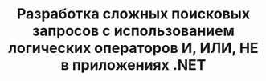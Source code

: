 ---
############################# Static ############################
layout: "auto-gen-gist"
draft: false
path: "ru/search/net/boolean/odp/"
otherformats: PDF DOC DOT DOCX DOCM DOTX DOTM TXT ODT OTT RTF XLS XLT XLSX XLSM XLSB XLTX XLTM XLA XLAM ODS OTS CSV TSV XML PPT PPS POT PPTX PPTM POTX POTM PPSX PPSM PST OST EML EMLX MSG ONE ZIP XHTML MHTML MD CHM EPUB  FB2 

############################# Head ############################
head_title: "Добавление логических операторов поиска (И, ИЛИ, НЕ) в поисковые запросы через .NET"
head_description: "GroupDocs.Search .NET API позволяет разработчикам программного обеспечения добавлять логический поиск или разрабатывать новые запросы с использованием логических операторов И, ИЛИ, НЕ внутри своих приложений .NET."

############################# Header ############################
title: "Разработка сложных поисковых запросов с использованием логических операторов И, ИЛИ, НЕ в приложениях .NET"
description: "GroupDocs.Search .NET API позволяет программистам разрабатывать сложные поисковые запросы с использованием логических операторов (И, ИЛИ, НЕ) внутри своих .NET-приложений. "

######################### Download Button #######################
button:
    enable: true

############################# About ############################
about:
    enable: true
    title: "Что такое логический поиск и как использовать логические операторы?"
    content: |
       Логический поиск — очень полезная процедура поиска, которая позволяет пользователям комбинировать различные ключевые слова с оператором для связывания, расширения и определения результатов поиска. Логические операторы, такие как И, ИЛИ, НЕ, РЯДОМ и т. д., помогают пользователям получить более широкий диапазон результатов или уменьшить количество несвязанных результатов поиска, определив ограничения. GroupDocs.Search для .NET — это мощный высокопроизводительный API для поиска документов, который позволяет разработчику программного обеспечения разрабатывать приложения, которые могут выполнять текстовый поиск и индексацию в некоторых из наиболее распространенных форматов файлов документов, таких как PDF, HTML, электронная почта Outlook, Microsoft Office Word, листы Excel. , презентации PowerPoint, Outlook MSG, PST и многое другое. Булев оператор И может использоваться для отображения результатов для всех введенных вами слов, оператор ИЛИ дает результаты для любого из введенных вами слов, оператор НЕ может использоваться для отображения результатов поиска для отсутствия вхождений и так далее. Одна замечательная функция заключается в том, что он может распознавать поисковые запросы, написанные на языке, который не соответствует вашей раскладке клавиатуры.  

############################# content ############################
steps:
    enable: true
    block:
    - title_left: «Используйте логический оператор И в поисковых запросах через .NET"
      content_left: |
       GroupDocs.Search .NET API обеспечивает полную поддержку добавления возможностей логического поиска внутри своего .NET-приложения. В приведенном ниже примере кода C# показано, как создать логический оператор "И" в текстовых и объектных запросах в их собственных приложениях .NET.

      title_right: " Поиск ODP документов с помощью логического оператора AND"
      content_right: |
         * Сначала вам нужно указать путь к папке индекса и папке документов.
         * Создание индекса в указанной папке путем вызова экземпляра класса [Index](https://apireference.groupdocs.com/search/net/groupdocs.search/index/constructors/2)
         * Индексирование документов из указанной папки вызовом метода [Поиск](https://apireference.groupdocs.com/search/net/groupdocs.search/index/methods/search)
         * Создание подзапроса 1 и создание подзапроса 2 путем вызова класса [SearchQuery](https://apireference.groupdocs.com/search/net/groupdocs.search/searchquery)
         * Объединение подзапросов в один запрос путем вызова метода [CreateAndQuery](https://apireference.groupdocs.com/search/net/groupdocs.search/index/methods/search)
         * Начать поиск и отображать результаты поиска
         
        
      gisthash: "fa9773cd8d0f379a638e495ad2541a5b"
      gistfile: "use_boolean_and_operator_dotnet.cs"

    - title_left: "Как использовать логический оператор ИЛИ через .NET"
      content_left: |
       GroupDocs.Search для .NET — это мощный API, который позволяет программистам выполнять поиск во многих популярных форматах документов. В приведенных ниже примерах кода C# .NET показано, как использовать логический оператор «ИЛИ» в запросах текстовых и объектных форм внутри приложений C#.

      title_right: "Используйте логический оператор ИЛИ для поиска ODP файлов"
      content_right: |
        * Сначала вам нужно указать путь к папке индекса и папке документов.
        * Создание индекса в указанной папке путем вызова экземпляра класса [Index](https://apireference.groupdocs.com/search/net/groupdocs.search/index/constructors/2)
        * Индексирование документов из указанной папки вызовом метода [Поиск](https://apireference.groupdocs.com/search/net/groupdocs.search/index/methods/search)
        * Создание подзапроса 1 и создание подзапроса 2 путем вызова класса [SearchQuery](https://apireference.groupdocs.com/search/net/groupdocs.search/searchquery)
        * Объединение подзапросов в один запрос путем вызова метода [CreateOrQuery](https://apireference.groupdocs.com/search/net/groupdocs.search/searchquery/methods/createorquery)
        * Начать поиск и отображать результаты поиска
     
      gisthash: "c0b22e80f881f8dbc0da17f92c01efc7"
      gistfile: "use_boolean_or_operator_dotnet.cs"
      
    - title_left: "Создание сложных поисковых запросов с использованием логических операторов"
      content_left: |
        GroupDocs.Search .NET позволяет программистам комбинировать различные логические операторы для создания сложных поисковых запросов в своих собственных приложениях .NET. В следующих примерах кода .NET показано, как усложнить поиск документов без установки какого-либо внешнего программного обеспечения или инструментов.

      title_right: "Поиск ODP документов с помощью сложных поисковых запросов"
      content_right: |
        * Сначала вам нужно указать путь к папке индекса и папке документов.
        * Создание индекса в указанной папке путем вызова экземпляра класса [Index](https://apireference.groupdocs.com/search/net/groupdocs.search/index/constructors/2)
        * Индексирование документов из указанной папки вызовом метода [Поиск](https://apireference.groupdocs.com/search/net/groupdocs.search/index/methods/search)
        * Начать поиск и отобразить текстовый запрос результатов поиска
        * Поиск с запросом объекта
        * Создание WordQuery и relativityWordQuery путем вызова класса [SearchQuery](https://apireference.groupdocs.com/search/net/groupdocs.search/searchquery).
        * Объединение подзапросов в один запрос путем вызова метода [CreateAndQuery](https://apireference.groupdocs.com/search/net/groupdocs.search/index/methods/search)
        * Создание einsteinWordQuery и albertWordQuery путем вызова класса [SearchQuery](https://apireference.groupdocs.com/search/net/groupdocs.search/searchquery).
        * Объединение подзапросов в один запрос путем вызова метода [CreateOrQuery](https://apireference.groupdocs.com/search/net/groupdocs.search/searchquery/methods/createorquery)
        * Объединение подзапросов в один запрос путем вызова метода [CreateOrQuery](https://apireference.groupdocs.com/search/net/groupdocs.search/searchquery/methods/createorquery)
        * Начать поиск и отображать результаты поиска
     
      gisthash: "216af02ebdd08331fdd05faf8c39e528"
      gistfile: "create_complex_queries_boolean_operator_dotnet.cs"

    - title_left: "Системные Требования"
      content_left: |
       GroupDocs.Search для .NET поддерживается на всех основных платформах и операционных системах. Чтобы ознакомиться с полным руководством по системным требованиям, посетите [системные требования](https://docs.groupdocs.com/search/net/system-requirements/) перед выполнением приведенного ниже кода. Убедитесь, что на вашем компьютере установлены следующие предварительные требования. система:
         * Операционные системы: Microsoft Windows, Linux, MacOS
         * Среда разработки: Visual Studio, Xamarin, MonoDevelop и т. д.
         * Фреймворки: .NET Framework, .NET Standard, .NET Core, Mono
         * Получите последнюю версию GroupDocs.Search для .NET API из [NuGet](https://www.nuget.org/packages/GroupDocs.search/)
        
      title_right: "Зачем использовать GroupDocs.Search"
      content_right: |
        * Создание поискового индекса как в памяти, так и на диске.
        * Возможность индексации из файла, потока или структуры.
        * Поддержка индексирования защищенных паролем документов.
        * Поддержка слияния нескольких индексов.
        * Фильтровать документ во время поисковой индексации.
        * Поддержка проверки орфографии во время поиска.
        * Смешанные символы полностью поддерживаются
        * Объединение различных типов поиска в один поисковый запрос.
        * Поддержка простого поиска слов и регулярных выражений
        * Полная поддержка замены псевдонимов в поисковых запросах.

demos:
    enable: true
        

more_formats:
    enable: true


back_to_top:
    enable: true
---